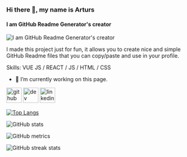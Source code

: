 

### Hi there 👋, my name is Arturs
#### I am GitHub Readme Generator's creator
![I am GitHub Readme Generator's creator](https://arturssmirnovs.github.io/github-profile-readme-generator/images/banner.png)

I made this project just for fun, it allows you to create nice and simple GitHub Readme files that you can copy/paste and use in your profile.

Skills: VUE JS / REACT / JS / HTML / CSS

- 🔭 I’m currently working on this page. 


[<img src='https://cdn.jsdelivr.net/npm/simple-icons@3.0.1/icons/github.svg' alt='github' height='40'>](https://github.com/https://github.com/M-Hamza380)  [<img src='https://cdn.jsdelivr.net/npm/simple-icons@3.0.1/icons/dev-dot-to.svg' alt='dev' height='40'>](https://dev.to/https://dev.to/hamza_anjum380)  [<img src='https://cdn.jsdelivr.net/npm/simple-icons@3.0.1/icons/linkedin.svg' alt='linkedin' height='40'>](https://www.linkedin.com/in/https://www.linkedin.com/in/m-hamza380//)  

[![Top Langs](https://github-readme-stats.vercel.app/api/top-langs/?username=https://github.com/M-Hamza380)](https://github.com/anuraghazra/github-readme-stats)

![GitHub stats](https://github-readme-stats.vercel.app/api?username=https://github.com/M-Hamza380&show_icons=true)  

![GitHub metrics](https://metrics.lecoq.io/https://github.com/M-Hamza380)  

![GitHub streak stats](https://streak-stats.demolab.com/?user=https://github.com/M-Hamza380)  

